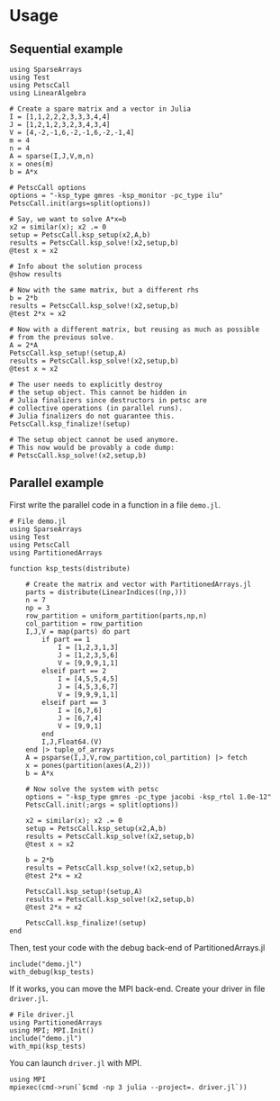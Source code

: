 
# Usage

## Sequential example

    using SparseArrays
    using Test
    using PetscCall
    using LinearAlgebra
    
    # Create a spare matrix and a vector in Julia
    I = [1,1,2,2,2,3,3,3,4,4]
    J = [1,2,1,2,3,2,3,4,3,4]
    V = [4,-2,-1,6,-2,-1,6,-2,-1,4]
    m = 4
    n = 4
    A = sparse(I,J,V,m,n)
    x = ones(m)
    b = A*x
    
    # PetscCall options
    options = "-ksp_type gmres -ksp_monitor -pc_type ilu"
    PetscCall.init(args=split(options))
    
    # Say, we want to solve A*x=b
    x2 = similar(x); x2 .= 0
    setup = PetscCall.ksp_setup(x2,A,b)
    results = PetscCall.ksp_solve!(x2,setup,b)
    @test x ≈ x2
    
    # Info about the solution process
    @show results
    
    # Now with the same matrix, but a different rhs
    b = 2*b
    results = PetscCall.ksp_solve!(x2,setup,b)
    @test 2*x ≈ x2
    
    # Now with a different matrix, but reusing as much as possible
    # from the previous solve.
    A = 2*A
    PetscCall.ksp_setup!(setup,A)
    results = PetscCall.ksp_solve!(x2,setup,b)
    @test x ≈ x2
    
    # The user needs to explicitly destroy
    # the setup object. This cannot be hidden in
    # Julia finalizers since destructors in petsc are
    # collective operations (in parallel runs).
    # Julia finalizers do not guarantee this.
    PetscCall.ksp_finalize!(setup)
    
    # The setup object cannot be used anymore.
    # This now would be provably a code dump:
    # PetscCall.ksp_solve!(x2,setup,b)

## Parallel example

First write the parallel code in a function in a file `demo.jl`.

    # File demo.jl
    using SparseArrays
    using Test
    using PetscCall
    using PartitionedArrays
    
    function ksp_tests(distribute)
    
        # Create the matrix and vector with PartitionedArrays.jl
        parts = distribute(LinearIndices((np,)))
        n = 7
        np = 3
        row_partition = uniform_partition(parts,np,n)
        col_partition = row_partition
        I,J,V = map(parts) do part
            if part == 1
                I = [1,2,3,1,3]
                J = [1,2,3,5,6]
                V = [9,9,9,1,1]
            elseif part == 2
                I = [4,5,5,4,5]
                J = [4,5,3,6,7]
                V = [9,9,9,1,1]
            elseif part == 3
                I = [6,7,6]
                J = [6,7,4]
                V = [9,9,1]
            end
            I,J,Float64.(V)
        end |> tuple_of_arrays
        A = psparse(I,J,V,row_partition,col_partition) |> fetch
        x = pones(partition(axes(A,2)))
        b = A*x
    
        # Now solve the system with petsc
        options = "-ksp_type gmres -pc_type jacobi -ksp_rtol 1.0e-12"
        PetscCall.init(;args = split(options))
    
        x2 = similar(x); x2 .= 0
        setup = PetscCall.ksp_setup(x2,A,b)
        results = PetscCall.ksp_solve!(x2,setup,b)
        @test x ≈ x2
    
        b = 2*b
        results = PetscCall.ksp_solve!(x2,setup,b)
        @test 2*x ≈ x2
    
        PetscCall.ksp_setup!(setup,A)
        results = PetscCall.ksp_solve!(x2,setup,b)
        @test 2*x ≈ x2
    
        PetscCall.ksp_finalize!(setup)
    end

Then, test your code with the debug back-end of PartitionedArrays.jl

    include("demo.jl")
    with_debug(ksp_tests)

If it works, you can move the MPI back-end. Create your driver in file `driver.jl`.

    # File driver.jl
    using PartitionedArrays
    using MPI; MPI.Init()
    include("demo.jl")
    with_mpi(ksp_tests)

You can launch `driver.jl` with MPI.

    using MPI
    mpiexec(cmd->run(`$cmd -np 3 julia --project=. driver.jl`))

